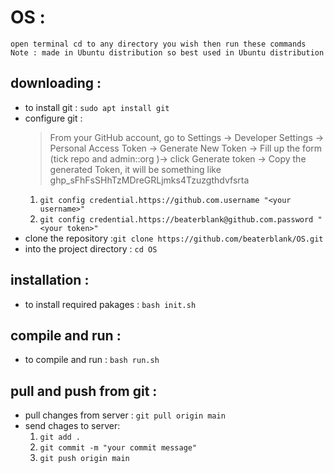 # OS :
    open terminal cd to any directory you wish then run these commands 
    Note : made in Ubuntu distribution so best used in Ubuntu distribution
## downloading : 
   * to install git : `sudo apt install git` 
   * configure git  : 
        >From your GitHub account, go to Settings -> Developer Settings -> Personal Access Token -> Generate New Token -> Fill up the form (tick repo and admin::org )-> click Generate token -> Copy the generated Token, it will be something like ghp_sFhFsSHhTzMDreGRLjmks4Tzuzgthdvfsrta 
        1. `git config credential.https://github.com.username "<your username>"`
        2. `git config credential.https://beaterblank@github.com.password "<your token>"`
   * clone the repository :`git clone https://github.com/beaterblank/OS.git`
   * into the project directory : `cd OS`
## installation : 
   * to install required pakages : `bash init.sh` 
## compile and run : 
   * to compile and run : `bash run.sh` 
## pull and push from  git :
   * pull changes from server : `git pull origin main`
   * send chages to server:
        1. `git add .`
        2. `git commit -m "your commit message"`
        3. `git push origin main`

